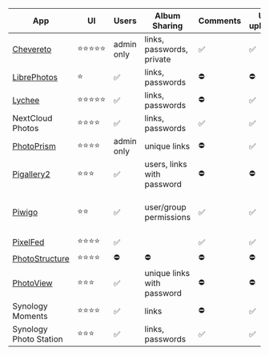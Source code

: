 
| App                                              | UI        | Users      | Album Sharing              | Comments | UI upload | Video support                          |
|--------------------------------------------------|-----------|------------|----------------------------|----------|-----------|----------------------------------------|
| [Chevereto](chevereto.md)                        | ⭐️⭐️⭐️⭐️⭐️ | admin only  | links, passwords, private  | ✅       | ✅        | ✅                          |
| [LibrePhotos](libre-photos.md)                   | ⭐️        | ✅         | links, passwords           | ⛔️       | ⛔️        | ⛔️                                     |
| [Lychee](lychee.md)                              | ⭐️⭐️⭐️⭐️⭐️ | ✅         | links, passwords           | ⛔️       | ✅        | ✅                                     |
| NextCloud Photos                                 | ⭐️⭐️⭐️⭐️   | ✅         | links, passwords           | ✅       | ✅        | ✅                                     |
| [PhotoPrism](photoprism.md)                      | ⭐️⭐️⭐️⭐️   | admin only | unique links               | ⛔️       | ✅        | ✅                                     |
| [Pigallery2](pigallery.md)                       | ⭐️⭐️⭐️     | ✅         | users, links with password | ⛔️       | ⛔️        | ✅                                     |
| [Piwigo](piwigo.md)                              | ⭐️⭐️       | ✅         | user/group permissions     | ✅       | ✅        | mp4, m4v, webm, webmv                  |
| [PixelFed](pixelfed.md)                          | ⭐️⭐️⭐️⭐️   | ✅         |                            | ✅       | ✅        | ⛔️                                     |
| [PhotoStructure](photostructure.md)              | ⭐️⭐️⭐️⭐️   | ⛔️         | ⛔️                          | ⛔️       | ⛔️        | ✅                                     |
| [PhotoView](photoview.md)                        | ⭐️⭐️⭐️     | ✅         | unique links with password | ⛔️       | ⛔️        | ✅                                     |
| Synology Moments                                 | ⭐️⭐️⭐️⭐️   | ✅         | links                      | ⛔️       | ✅        | ✅                                     |
| Synology Photo Station                           | ⭐️⭐️⭐️     | ✅         | links, passwords           | ✅       | ✅        | ✅                                     |
